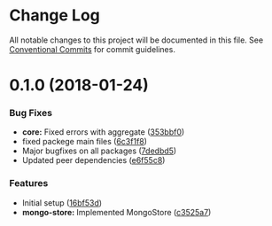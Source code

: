 # Change Log

All notable changes to this project will be documented in this file.
See [Conventional Commits](https://conventionalcommits.org) for commit guidelines.

<a name="0.1.0"></a>
# 0.1.0 (2018-01-24)


### Bug Fixes

* **core:** Fixed errors with aggregate ([353bbf0](https://github.com/eventific/eventific/commit/353bbf0))
* fixed packege main files ([6c3f1f8](https://github.com/eventific/eventific/commit/6c3f1f8))
* Major bugfixes on all packages ([7dedbd5](https://github.com/eventific/eventific/commit/7dedbd5))
* Updated peer dependencies ([e6f55c8](https://github.com/eventific/eventific/commit/e6f55c8))


### Features

* Initial setup ([16bf53d](https://github.com/eventific/eventific/commit/16bf53d))
* **mongo-store:** Implemented MongoStore ([c3525a7](https://github.com/eventific/eventific/commit/c3525a7))
